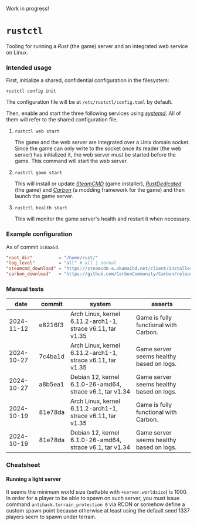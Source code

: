 Work in progress!

# `rustctl`

Tooling for running a _Rust_ (the game) server and an integrated web service on Linux.

### Intended usage

First, initialize a shared, confidential configuration in the filesystem:

```
rustctl config init
```

The configuration file will be at `/etc/rustctl/config.toml` by default.

Then, enable and start the three following services using [_systemd_][systemd-website]. All of them
will refer to the shared configuration file.

1. `rustctl web start`

   The game and the web server are integrated over a Unix domain socket. Since the game can only
   write to the socket once its reader (the web server) has initialized it, the web server must be
   started before the game. This command will start the web server.

2. `rustctl game start`

   This will install or update [_SteamCMD_][steamcmd-website] (game installer),
   [_RustDedicated_][rustdedicated-website] (the game) and [_Carbon_][carbon-website] (a modding
   framework for the game) and then launch the game server.

3. `rustctl health start`

   This will monitor the game server's health and restart it when necessary.

### Example configuration

As of commit `1c8aa5d`.

```toml
"root_dir"          = "/home/rust/"
"log_level"         = "all" # all | normal
"steamcmd_download" = "https://steamcdn-a.akamaihd.net/client/installer/steamcmd_linux.tar.gz"
"carbon_download"   = "https://github.com/CarbonCommunity/Carbon/releases/download/production_build/Carbon.Linux.Release.tar.gz"
```

### Manual tests

| date       | commit  | system                                                     | asserts                                  |
| ---------- | ------- | ---------------------------------------------------------- | ---------------------------------------- |
| 2024-11-12 | e8216f3 | Arch Linux, kernel 6.11.2-arch1-1, strace v6.11, tar v1.35 | Game is fully functional with Carbon.    |
| 2024-10-27 | 7c4ba1d | Arch Linux, kernel 6.11.2-arch1-1, strace v6.11, tar v1.35 | Game server seems healthy based on logs. |
| 2024-10-27 | a8b5ea1 | Debian 12, kernel 6.1.0-26-amd64, strace v6.1, tar v1.34   | Game server seems healthy based on logs. |
| 2024-10-19 | 81e78da | Arch Linux, kernel 6.11.2-arch1-1, strace v6.11, tar v1.35 | Game is fully functional with Carbon.    |
| 2024-10-19 | 81e78da | Debian 12, kernel 6.1.0-26-amd64, strace v6.1, tar v1.34   | Game server seems healthy based on logs. |

### Cheatsheet

#### Running a light server

It seems the minimum world size (settable with `+server.worldsize`) is 1000.
In order for a player to be able to spawn on such server, you must issue command
`antihack.terrain_protection 0` via RCON or somehow define a custom spawn point
because otherwise at least using the default seed 1337 players seem to spawn
under terrain.

[carbon-website]: https://carbonmod.gg
[rustdedicated-website]: https://steamdb.info/app/258550
[steamcmd-website]: https://developer.valvesoftware.com/wiki/SteamCMD
[systemd-website]: https://systemd.io
